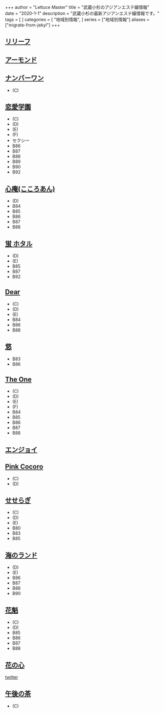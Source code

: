 +++
author = "Lettuce Master"
title = "武蔵小杉のアジアンエステ嬢情報"
date = "2020-1-1"
description = "武蔵小杉の最新アジアンエステ嬢情報です。"
tags = [
]
categories = [
    "地域別情報",
]
series = ["地域別情報"]
aliases = ["migrate-from-jekyl"]
+++

## [リリーフ](http://relief.ests.jp/)
## [アーモンド](http://almond.est.cm/)
## [ナンバーワン](http://www.number-one.work/)
- (C)
## [恋愛学園](https://koigakuin.estjp.info/)
- (C)
- (D)
- (E)
- (F)
- セクシー
- B86
- B87
- B88
- B89
- B90
- B92
## [心庵(こころあん)](http://kokoroan.info/)
- (D)
- B84
- B85
- B86
- B87
- B88
## [蛍 ホタル](https://hotaru.ests.jp/)
- (D)
- (E)
- B85
- B87
- B92
## [Dear](http://dear.qws.esute-jp.com/)
- (C)
- (D)
- (E)
- B84
- B86
- B88
## [悠](http://www.yu202.com/)
- B83
- B86
## [The One](http://yumesen.work/)
- (C)
- (D)
- (E)
- (F)
- B84
- B85
- B86
- B87
- B88
## [エンジョイ](http://www.enjoy-es.info/)
## [Pink Cocoro](http://familiar.este88.com/)
- (C)
- (D)
## [せせらぎ](http://seseragi-massage.work/)
- (C)
- (D)
- (E)
- B80
- B83
- B85
## [海のランド](https://uminorand.xyz.mn/)
- (D)
- (E)
- B86
- B87
- B88
- B90
## [花魁](http://www.kangobisyojo.esturl.com/)
- (C)
- (D)
- B85
- B86
- B87
- B88
## [花の心](https://www.hananokokoro.com/)
[twitter](ttps://twitter.com/rhanakokor)
## [午後の茶](http://rlx-es.com/)
- (C)
